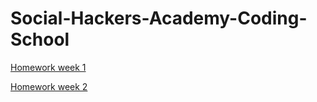 # Social-Hackers-Academy-Coding-School

[Homework week 1](https://github.com/zion86/Social-Hackers-Academy-Coding-School/blob/master/Module-1-HTML-CSS/week_1/index.html)

[Homework week 2](https://github.com/zion86/Social-Hackers-Academy-Coding-School/blob/master/Module-1-HTML-CSS/week_2/index.html)
